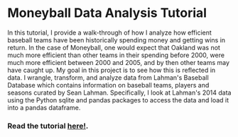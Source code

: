 # Moneyball Data Analysis Tutorial

In this tutorial, I provide a walk-through of how I analyze how efficient baseball teams have been historically spending money and getting wins in return. In the case of Moneyball, one would expect that Oakland was not much more efficient than other teams in their spending before 2000, were much more efficient between 2000 and 2005, and by then other teams may have caught up. My goal in this project is to see how this is reflected in data. I wrangle, transform, and analyze data from Lahman's Baseball Database which contains information on baseball teams, players and seasons curated by Sean Lahman. Specifically, I look at Lahman's 2014 data using the Python sqlite and pandas packages to access the data and load it into a pandas dataframe. 
       
### Read the tutorial [here!](https://mmiguez1.github.io/moneyball_data_analysis/). 
